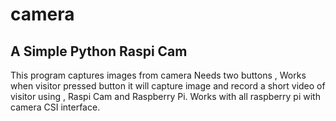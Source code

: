 # camera
## A Simple Python Raspi Cam
This program captures images from camera
Needs two buttons , Works when visitor pressed button it will capture image and record a short video of visitor using , Raspi Cam and Raspberry Pi.
Works with all raspberry pi with camera CSI interface.
